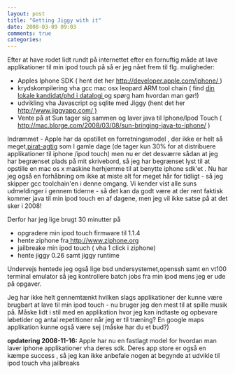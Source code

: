 ```yaml
---
layout: post
title: "Getting Jiggy with it"
date: 2008-03-09 09:03
comments: true 
categories: 
---
```

Efter at have rodet lidt rundt på internettet efter en fornuftig måde at lave applikationer til min ipod touch på så er jeg nået frem til flg.  muligheder:
<ul>
	<li>Apples Iphone SDK ( hent det her <a href="http://developer.apple.com/iphone/">http://developer.apple.com/iphone/ </a>)</li>
	<li>krydskompilering vha gcc mac osx leopard ARM tool chain ( find <a href="http://www.diku.dk">din lokale kandidat/phd i datalogi </a>og spørg ham hvordan man gør!)</li>
	<li>udvikling vha Javascript og sqlite med Jiggy (hent det her <a href="http://www.jiggyapp.com/">http://www.jiggyapp.com/ )</a></li>
	<li>Vente på at Sun tager sig sammen og laver java til Iphone/Ipod Touch ( <a href="http://mac.blorge.com/2008/03/08/sun-bringing-java-to-iphone/">http://mac.blorge.com/2008/03/08/sun-bringing-java-to-iphone/</a> )</li>
</ul>
Indrømmet - Apple har da opstillet en forretningsmodel , der ikke er helt så meget<a href="http://www.flickr.com/photos/puckman/126309057/"> pirat-agtig</a> som I gamle dage (de tager kun 30% for at distribuere applikationer til iphone /ipod touch) men nu er det desværre sådan at jeg har begrænset plads på mit skrivebord, så jeg har begrænset lyst til at opstille en mac os x maskine herhjemme til at benytte iphone sdk'et . Nu har jeg også en forhåbning om ikke at miste alt for meget hår for tidligt -  så jeg skipper gcc toolchain'en i denne omgang.  Vi kender vist alle suns udmeldinger i gennem tiderne  - så det kan da godt være at der rent faktisk kommer java til min ipod touch en af dagene, men jeg vil ikke satse på at det sker i 2008!

Derfor har jeg lige brugt 30 minutter på
<ul>
	<li>opgradere min ipod touch firmware til 1.1.4</li>
	<li>hente ziphone fra<a title="ziphone.org" href="http://www.ziphone.org"> http://www.ziphone.org </a></li>
	<li>jailbreake min ipod touch ( vha 1 click i ziphone)</li>
	<li> hente jiggy 0.26 samt jiggy runtime</li>
</ul>
Undervejs hentede jeg også lige bsd undersystemet,openssh samt en vt100 terminal emulator så jeg kontrollere batch jobs fra min ipod  mens jeg er ude på opgaver.

Jeg har ikke helt gennemtænkt hvilken slags applikationer der kunne være brugbart at lave til min ipod touch - nu bruger jeg den mest til at spille musik på. Måske lidt i stil med en applikation hvor jeg kan indtaste og opbevare løbetider og antal repetitioner når jeg er til træning? En google maps applikation kunne også være sej (måske har du et bud?)

<strong>opdatering 2008-11-16:</strong> Apple har nu en fastlagt model for hvordan man laver iphone applikationer vha deres sdk. Deres app store er også en kæmpe success , så jeg kan ikke anbefale nogen at begynde at udvikle til ipod touch vha jailbreaks